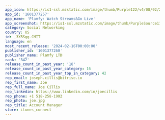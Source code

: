 ```yaml
---
app_icon: https://is1-ssl.mzstatic.com/image/thumb/Purple122/v4/08/92/27/08922742-bd05-f70e-a83e-7e4f6c205897/AppIcon-1x_U007emarketing-0-7-0-85-220.png/1024x1024bb.png
app_id: '1601377257'
app_name: 'Plamfy: Watch Streams&Go Live'
app_screenshot: https://is1-ssl.mzstatic.com/image/thumb/PurpleSource112/v4/9f/e5/78/9fe578a2-a92d-c5c4-4b87-e56cc580d35f/52054adf-fa39-46ee-b375-64e657a70677_01.png/1242x2688bb.png
category: Social Networking
country: US
id: _3X5Sgg-CMIT
language: en
most_recent_release: '2024-02-16T00:00:00'
publisher_id: '1601377260'
publisher_name: Plamfy LTD
rank: '342'
release_count_in_past_year: '18'
release_count_in_past_year_category: 16
release_count_in_past_year_top_in_category: 42
rep_email: joseph.cillis@bitrise.io
rep_first_name: Joe
rep_full_name: Joe Cillis
rep_linkedin: https://www.linkedin.com/in/joecillis
rep_phone: +1 518-258-1902
rep_photo: joe.jpg
rep_title: Account Manager
store: itunes_connect
---
```

